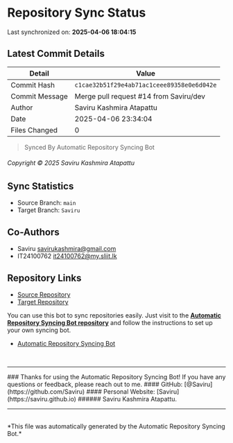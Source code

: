 # Repository Sync Status

Last synchronized on: **2025-04-06 18:04:15**

## Latest Commit Details

| Detail | Value |
| ------ | ----- |
| Commit Hash | `c1cae32b51f29e4ab71ac1ceee89358e0e6d042e` |
| Commit Message | Merge pull request #14 from Saviru/dev |
| Author | Saviru Kashmira Atapattu |
| Date | 2025-04-06 23:34:04 |
| Files Changed | 0 |


> Synced By Automatic Repository Syncing Bot


###### Copyright © 2025 Saviru Kashmira Atapattu

## Sync Statistics
- Source Branch: `main`
- Target Branch: `Saviru`

## Co-Authors

- Saviru <savirukashmira@gmail.com>
-  IT24100762 <it24100762@my.sliit.lk>


## Repository Links
- [Source Repository](https://github.com/Saviru/PhotographyWeb-UserMgr)
- [Target Repository](https://github.com/IT24100599/Photographers-Booking-System.git)

<p>You can use this bot to sync repositories easily. Just visit to the <b><a href="https://github.com/Saviru/Automatic_repo-sync-bot">Automatic Repository Syncing Bot repository</a></b> and follow the instructions to set up your own syncing bot.</p>

- [Automatic Repository Syncing Bot](https://github.com/Saviru/Automatic_repo-sync-bot)

<br>
<hr>
### Thanks for using the Automatic Repository Syncing Bot! If you have any questions or feedback, please reach out to me.
#### GitHub: [@Saviru](https://github.com/Saviru)
#### Personal Website: [Saviru](https://saviru.github.io)
###### Saviru Kashmira Atapattu.

<hr>
<br>
*This file was automatically generated by the Automatic Repository Syncing Bot.*

